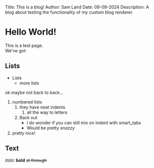 Title: This is a blog!
Author: Sam Laird
Date: 09-09-2024
Description: A blog about testing the functionality of my custom blog renderer.

# Hello World!
This is a test page.  
We've got:

## Lists
- Lists
  - more lists

ok maybe not back to back...  

1. numbered lists
    1. they have neat indents
        1. all the way to letters
    2. Back out
        - I do wonder if you can still mix on indent with smart_tabs
        - Would be pretty *snazzy*
2. pretty nice!

## Text
*italic*
**bold**
~~st through~~
